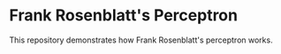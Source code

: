 # Frank Rosenblatt's Perceptron

This repository demonstrates how Frank Rosenblatt's perceptron works.
